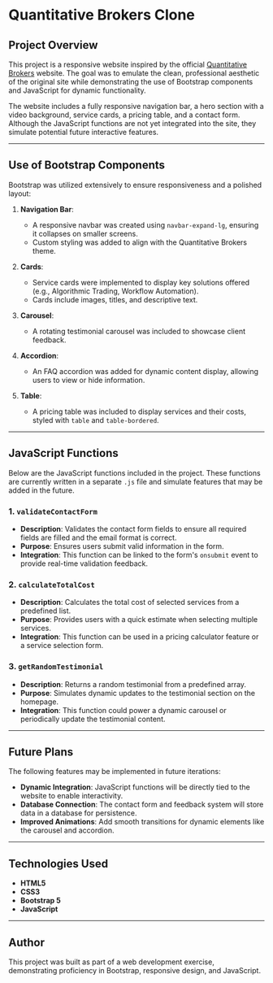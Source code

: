 # Quantitative Brokers Clone

## Project Overview
This project is a responsive website inspired by the official [Quantitative Brokers](https://www.quantitativebrokers.com/) website. The goal was to emulate the clean, professional aesthetic of the original site while demonstrating the use of Bootstrap components and JavaScript for dynamic functionality.

The website includes a fully responsive navigation bar, a hero section with a video background, service cards, a pricing table, and a contact form. Although the JavaScript functions are not yet integrated into the site, they simulate potential future interactive features.

---

## Use of Bootstrap Components
Bootstrap was utilized extensively to ensure responsiveness and a polished layout:

1. **Navigation Bar**:
   - A responsive navbar was created using `navbar-expand-lg`, ensuring it collapses on smaller screens.
   - Custom styling was added to align with the Quantitative Brokers theme.

2. **Cards**:
   - Service cards were implemented to display key solutions offered (e.g., Algorithmic Trading, Workflow Automation).
   - Cards include images, titles, and descriptive text.

3. **Carousel**:
   - A rotating testimonial carousel was included to showcase client feedback.

4. **Accordion**:
   - An FAQ accordion was added for dynamic content display, allowing users to view or hide information.

5. **Table**:
   - A pricing table was included to display services and their costs, styled with `table` and `table-bordered`.

---

## JavaScript Functions
Below are the JavaScript functions included in the project. These functions are currently written in a separate `.js` file and simulate features that may be added in the future.

### 1. **`validateContactForm`**
- **Description**: Validates the contact form fields to ensure all required fields are filled and the email format is correct.
- **Purpose**: Ensures users submit valid information in the form.
- **Integration**: This function can be linked to the form's `onsubmit` event to provide real-time validation feedback.

### 2. **`calculateTotalCost`**
- **Description**: Calculates the total cost of selected services from a predefined list.
- **Purpose**: Provides users with a quick estimate when selecting multiple services.
- **Integration**: This function can be used in a pricing calculator feature or a service selection form.

### 3. **`getRandomTestimonial`**
- **Description**: Returns a random testimonial from a predefined array.
- **Purpose**: Simulates dynamic updates to the testimonial section on the homepage.
- **Integration**: This function could power a dynamic carousel or periodically update the testimonial content.

---

## Future Plans
The following features may be implemented in future iterations:
- **Dynamic Integration**: JavaScript functions will be directly tied to the website to enable interactivity.
- **Database Connection**: The contact form and feedback system will store data in a database for persistence.
- **Improved Animations**: Add smooth transitions for dynamic elements like the carousel and accordion.

---

## Technologies Used
- **HTML5**
- **CSS3**
- **Bootstrap 5**
- **JavaScript**

---

## Author
This project was built as part of a web development exercise, demonstrating proficiency in Bootstrap, responsive design, and JavaScript.

